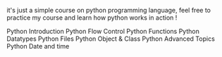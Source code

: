 it's just a simple course on python programming language, feel free to practice my course and learn how python works in action ! 

Python Introduction
Python Flow Control
Python Functions
Python Datatypes
Python Files
Python Object & Class
Python Advanced Topics
Python Date and time
